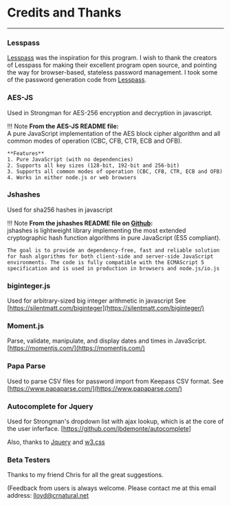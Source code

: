 # Credits and Thanks

---
### Lesspass

[Lesspass] was the inspiration for this program. I wish to thank the creators of Lesspass for making their excellent program open source, and pointing the way for browser-based, stateless password management. I took some of the password generation code from [Lesspass].

### AES-JS

Used in Strongman for AES-256 encryption and decryption in javascript.

!!! Note 
    **From the AES-JS README file:**  
    A pure JavaScript implementation of the AES block cipher algorithm and all common modes of operation (CBC, CFB, CTR, ECB and OFB).  
  
    **Features**  
    1. Pure JavaScript (with no dependencies)  
    2. Supports all key sizes (128-bit, 192-bit and 256-bit)  
    3. Supports all common modes of operation (CBC, CFB, CTR, ECB and OFB)  
    4. Works in either node.js or web browsers

### Jshashes

Used for sha256 hashes in javascript

!!! Note 
    **From the jshashes README file on [Github](https://github.com/h2non/jshashes):**  
    jshashes is lightweight library implementing the most extended cryptographic hash function algorithms in pure JavaScript (ES5 compliant).

    The goal is to provide an dependency-free, fast and reliable solution for hash algorithms for both client-side and server-side JavaScript environments. The code is fully compatible with the ECMAScript 5 specification and is used in production in browsers and node.js/io.js

### biginteger.js

Used for arbitrary-sized big integer arithmetic in javascript
See [https://silentmatt.com/biginteger](https://silentmatt.com/biginteger/)

### Moment.js

Parse, validate, manipulate, and display dates and times in JavaScript. [https://momentjs.com/](https://momentjs.com/)

### Papa Parse

Used to parse CSV files for password import from Keepass CSV format.
See [https://www.papaparse.com/](https://www.papaparse.com/)

### Autocomplete for Jquery

Used for Strongman's dropdown list with ajax lookup, which is at the core of the user inferface. [https://github.com/jbdemonte/autocomplete]

Also, thanks to [Jquery](http://jquery.com/) and [w3.css](https://www.w3schools.com/w3css/default.asp)

[jshashes]: https://github.com/h2non/jshashes
[lesspass]: https://lesspass.com

### Beta Testers
Thanks to my friend Chris for all the great suggestions. 

(Feedback from users is always welcome. Please contact me at this email address: <lloyd@crnatural.net>
<!--stackedit_data:
eyJoaXN0b3J5IjpbLTI2NDc3MDAyLC0xNzQ4NTY0ODE2LC0xOD
gwOTM4NTQwLC0zODA1ODEwMDQsLTE0ODA5NTg2NDldfQ==
-->